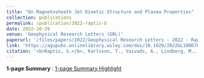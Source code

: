 ```yaml
---
title: "On Magnetosheath Jet Kinetic Structure and Plasma Properties"
collection: publications
permalink: /publication/2022-raptis-b
date: 2022-10-29
venue: 'Geophysical Research Letters (GRL)'
paperurl: '/files/papers/2022/Geophysical Research Letters - 2022 - Raptis - On Magnetosheath Jet Kinetic Structure and Plasma Properties.pdf'
link: 'https://agupubs.onlinelibrary.wiley.com/doi/10.1029/2022GL100678'
citation: '<b>Raptis, S.</b>, Karlsson, T., Vaivads, A., Lindberg, M., Johlander, A., & Trollvik, H. (2022). On magnetosheath jet kinetic structure and plasma properties. Geophysical Research Letters, 49, e2022GL100678. https://doi.org/10.1029/2022GL100678'
---
```

**1-page Summary** :  [1-page Summary Highlight](https://savvasraptis.github.io/files/papers/2022/RaptisGRL_1PageSummary.pdf)